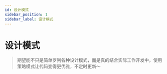 ```yaml
---
id: 设计模式
sidebar_position: 1
sidebar_label: 设计模式
---
```


# 设计模式

> 期望能不只是简单罗列各种设计模式，而是真的结合实际工作开发中，使用策略模式让代码变得更优雅，不定时更新～
